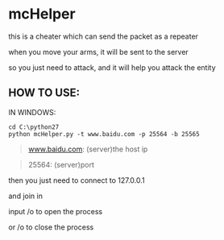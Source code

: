 # mcHelper

this is a cheater which can send the packet as a repeater

when you move your arms, it will be sent to the server

so you just need to attack, and it will help you attack the entity

## HOW TO USE:

IN WINDOWS:

```
cd C:\python27
python mcHelper.py -t www.baidu.com -p 25564 -b 25565
```

> www.baidu.com: (server)the host ip

> 25564: (server)port

then you just need to connect to 127.0.0.1

and join in

input /o to open the process

or /o to close the process
